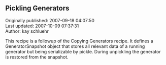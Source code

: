 ## Pickling Generators  
Originally published: 2007-09-18 04:07:50  
Last updated: 2007-10-09 07:37:31  
Author: kay schluehr  
  
This recipe is a followup of the Copying Generators recipe. It defines a GeneratorSnapshot object that stores all relevant data of a running generator but being serializable by pickle. During unpickling the generator is restored from the snapshot.
